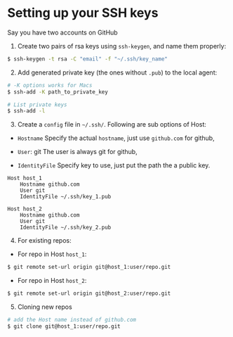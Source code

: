 # Setting up your SSH keys

Say you have two accounts on GitHub

1. Create two pairs of rsa keys using `ssh-keygen`, and name them properly:

```bash
$ ssh-keygen -t rsa -C "email" -f "~/.ssh/key_name"
```

2. Add generated private key (the ones without `.pub`) to the local agent:

```bash
# -K options works for Macs
$ ssh-add -K path_to_private_key

# List private keys
$ ssh-add -l
```

3. Create a `config` file in `~/.ssh/`. Following are sub options of Host:

- `Hostname`
Specify the actual `hostname`, just use `github.com` for github,

- `User`: git
The user is always git for github,

- `IdentityFile`
Specify key to use, just put the path the a public key.

```
Host host_1
    Hostname github.com
    User git
    IdentityFile ~/.ssh/key_1.pub

Host host_2
    Hostname github.com
    User git
    IdentityFile ~/.ssh/key_2.pub
```

4. For existing repos:

- For repo in Host `host_1`:

```bash
$ git remote set-url origin git@host_1:user/repo.git
```

- For repo in Host `host_2`:

```bash
$ git remote set-url origin git@host_2:user/repo.git
```

5. Cloning new repos

```bash
# add the Host name instead of github.com
$ git clone git@host_1:user/repo.git
```
